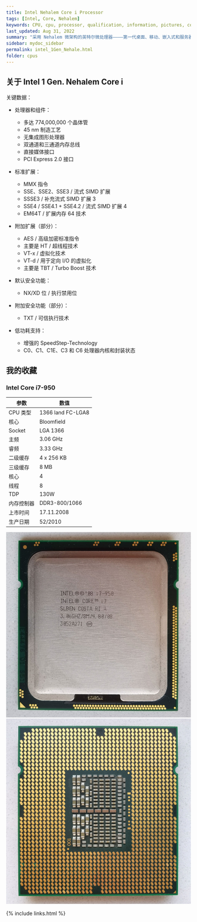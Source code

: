 ```yaml
---
title: Intel Nehalem Core i Processor
tags: [Intel, Core, Nehalem]
keywords: CPU, cpu, processor, qualification, information, pictures, core, frequency, chip packaging, packaging, cpu info, x86, collection, amd, cyrix, harris, ibm, idt, iit, intel, motorola, nec, sgs, sgs-thomson, siemens, ST, signetics, mhs, ti, texas instruments, ulsi, umc, weitek, zilog, 808x, 8085, 8088, 8086, 80188, 80186, 80286, 286, 80386, 386, i386, Am386, 386sx, 386dx, 486, i486, 586, 486sx, 486dx, overdrive, 487, pentium, 586, 5x86, 386dlc, 386slc, 486dx2, mmx, ppro, pentium-pro, pro, athlon, duron, z80, dirk oppelt, dirk, oppelt, engineering, sample, samples
last_updated: Aug 31, 2022
summary: "采用 Nehalem 微架构的英特尔微处理器————第一代桌面、移动、嵌入式和服务器处理器"
sidebar: mydoc_sidebar
permalink: intel_1Gen_Nehale.html
folder: cpus
---
```


## 关于 Intel 1 Gen. Nehalem Core i

关键数据：

- 处理器和组件：
    - 多达 774,000,000 个晶体管
    - 45 nm 制造工艺
    - 无集成图形处理器
    - 双通道和三通道内存总线
    - 直接媒体接口
    - PCI Express 2.0 接口

- 标准扩展：
    - MMX 指令
    - SSE、SSE2、SSE3 / 流式 SIMD 扩展
    - SSSE3 / 补充流式 SIMD 扩展 3
    - SSE4 / SSE4.1 + SSE4.2 / 流式 SIMD 扩展 4
    - EM64T / 扩展内存 64 技术

- 附加扩展（部分）：
    - AES / 高级加密标准指令
    - 主要是 HT / 超线程技术
    - VT-x / 虚拟化技术
    - VT-d / 用于定向 I/O 的虚拟化
    - 主要是 TBT / Turbo Boost 技术

- 默认安全功能：
    - NX/XD 位 / 执行禁用位

- 附加安全功能（部分）：
    - TXT / 可信执行技术

- 低功耗支持：
    - 增强的 SpeedStep-Technology
    - C0、C1、C1E、C3 和 C6 处理器内核和封装状态

## 我的收藏

### Intel Core i7-950

| 参数 | 数值 |
| ------ | ------ |
| CPU 类型 | 1366 land FC-LGA8 |
| 核心 | Bloomfield |
| Socket | LGA 1366 |
| 主频 | 3.06 GHz |
| 睿频 | 3.33 GHz |
| 二级缓存 | 4 x 256 KB |
| 三级缓存 | 8 MB |
| 核心 | 4 |
| 线程 | 8 |
| TDP | 130W |
| 内存控制器 | DDR3-800/1066 |
| 上市时间 | 17.11.2008 |
| 生产日期 | 52/2010 |

![Intel Core i7-950 正面](/images/cpus/Intel/Intel_Core_i7-950_1.jpg)
![Intel Core i7-950 反面](/images/cpus/Intel/Intel_Core_i7-950_2.jpg)

{% include links.html %}
